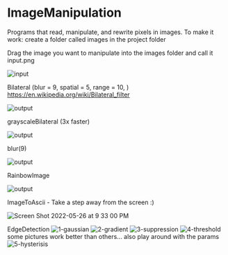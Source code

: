 # ImageManipulation
Programs that read, manipulate, and rewrite pixels in images. 
To make it work: create a folder called images in the project folder

Drag the image you want to manipulate into the images folder and call it input.png

![input](https://user-images.githubusercontent.com/67237392/170564903-5744ea6d-8610-42d8-8751-f1a5040edc59.png)

Bilateral (blur = 9, spatial = 5, range = 10, ) https://en.wikipedia.org/wiki/Bilateral_filter

![output](https://user-images.githubusercontent.com/67237392/170609985-06ea74d4-218d-4d45-a039-bc0f9a452188.png)

grayscaleBilateral (3x faster)

![output](https://user-images.githubusercontent.com/67237392/170610362-da902d1d-12fe-4561-b13a-8552b3857b72.png)

blur(9)

![output](https://user-images.githubusercontent.com/67237392/170580497-09243c09-3d27-49af-8c84-195d186e1b1f.png)


RainbowImage

![output](https://user-images.githubusercontent.com/67237392/170564988-bfe23f97-ec10-49ab-a209-ff72f80ace20.png)

ImageToAscii - Take a step away from the screen :)

![Screen Shot 2022-05-26 at 9 33 00 PM](https://user-images.githubusercontent.com/67237392/170611082-fb9e798b-3d13-470b-9ff5-c3d226692959.png)

EdgeDetection
![1-gaussian](https://user-images.githubusercontent.com/67237392/170807569-cdfa3c24-662a-448c-982a-82830df2461b.png)
![2-gradient](https://user-images.githubusercontent.com/67237392/170807570-15da28cf-7312-4ff9-a596-0e2b79592a2d.png)
![3-suppression](https://user-images.githubusercontent.com/67237392/170807571-393cf963-1731-46b6-a363-2db669fe7b04.png)
![4-threshold](https://user-images.githubusercontent.com/67237392/170807572-6be2f2d9-74cb-4e4f-99b8-34b31d33a858.png)
some pictures work better than others... also play around with the params
![5-hysterisis](https://user-images.githubusercontent.com/67237392/170807573-970c5857-c2a9-4b1d-a207-62e8a388b412.png)
